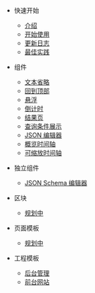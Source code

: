 <!-- 侧边栏 -->

- 快速开始

  - [介绍](base-quickstart.md)
  - [开始使用](base-usage.md)
  - [更新日志](change-log.md)
  - [最佳实践](best-practise.md)

- 组件

  - [文本省略](./components/ellipsis.md)
  - [回到顶部](./components/backto-top.md)
  - [悬浮](./components/sticky.md)
  - [倒计时](./components/count-down.md)
  - [结果页](./components/result.md)
  - [查询条件展示](./components/query-tags.md)
  - [JSON 编辑器](./components/json-editor.md)
  - [概览时间轴](./components/overview-timeline.md)
  - [可缩放时间轴](./components/brush-timeline.md)

* 独立组件

  - [JSON Schema 编辑器](./components/jsonschema-editor.md)

* 区块

  - [规划中](./README.md)

* 页面模板

  - [规划中](./README.md)

* 工程模板

  - [后台管理](./admin-template.md)
  - [前台网站](./front-template.md)
